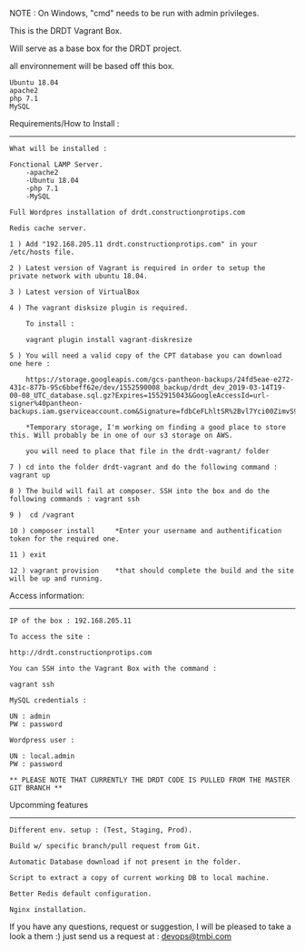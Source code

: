 NOTE : On Windows, "cmd" needs to be run with admin privileges.

This is the DRDT Vagrant Box.

Will serve as a base box for the DRDT project.

all environnement will be based off this box.

	Ubuntu 18.04
	apache2
	php 7.1
	MySQL


Requirements/How to Install :
__________________

	What will be installed :

	Fonctional LAMP Server. 
		-apache2
		-Ubuntu 18.04
		-php 7.1
		-MySQL

	Full Wordpres installation of drdt.constructionprotips.com

	Redis cache server.

	1 ) Add "192.168.205.11 drdt.constructionprotips.com" in your /etc/hosts file.

	2 ) Latest version of Vagrant is required in order to setup the private network with ubuntu 18.04.

	3 ) Latest version of VirtualBox

	4 ) The vagrant disksize plugin is required.

		To install :

		vagrant plugin install vagrant-diskresize

	5 ) You will need a valid copy of the CPT database you can download one here :

		https://storage.googleapis.com/gcs-pantheon-backups/24fd5eae-e272-431c-877b-95c6bbeff62e/dev/1552590008_backup/drdt_dev_2019-03-14T19-00-08_UTC_database.sql.gz?Expires=1552915043&GoogleAccessId=url-signer%40pantheon-backups.iam.gserviceaccount.com&Signature=fdbCeFLhltSR%2Bvl7Yci00ZimvS9B6MWtLmEWas1I%2F5dD%2F53W0fNEdGqwyx%2FuZkSyk%2BrLv3Lsl8QrRSF%2FAJgIcs%2FIBwTIngWu3xmdklahu1J6dARuf6ulQOkkVY46wkj%2BQxZOWBwQh31VmHW3F72oe3hyKXIkvQbob17PmPmkRYl%2BLh5gElxveWfRlat6gclr6cXmcRgwgWNrVQ8waS%2BPGK%2FFxk5RrLY7BXBt3tsk3%2Bjo01E47cB81MGFX%2BkgdMBMMmDt5n3g%2FnEv1p2BqQCSJsj4KQmI7UasT3%2BsV2UBs0lbeMKew4Bx1xPW%2B%2FRtfBQ0H2cpJK67Y03ag5FrAP7%2FjQ%3D%3D

		*Temporary storage, I'm working on finding a good place to store this. Will probably be in one of our s3 storage on AWS. 

		you will need to place that file in the drdt-vagrant/ folder
		
	7 ) cd into the folder drdt-vagrant and do the following command : vagrant up

	8 ) The build will fail at composer. SSH into the box and do the following commands : vagrant ssh

	9 )  cd /vagrant

	10 ) composer install     *Enter your username and authentification token for the required one.

	11 ) exit

	12 ) vagrant provision    *that should complete the build and the site will be up and running.

Access information:
___________________

	IP of the box : 192.168.205.11

	To access the site :

	http://drdt.constructionprotips.com

	You can SSH into the Vagrant Box with the command :

	vagrant ssh

	MySQL credentials :

	UN : admin
	PW : password

	Wordpress user :

	UN : local.admin
	PW : password

	** PLEASE NOTE THAT CURRENTLY THE DRDT CODE IS PULLED FROM THE MASTER GIT BRANCH **


Upcomming features 
___________________

	Different env. setup : (Test, Staging, Prod).

	Build w/ specific branch/pull request from Git.

	Automatic Database download if not present in the folder.

	Script to extract a copy of current working DB to local machine.

	Better Redis default configuration.

	Nginx installation.
	
If you have any questions, request or suggestion, I will be pleased to take a look a them :) just send us a request at :
devops@tmbi.com

